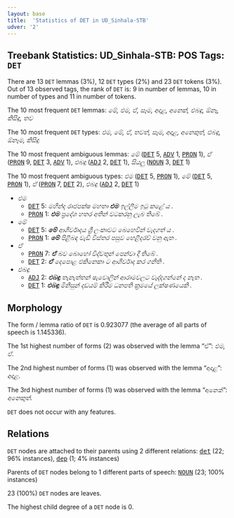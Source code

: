 ```yaml
---
layout: base
title:  'Statistics of DET in UD_Sinhala-STB'
udver: '2'
---
```


## Treebank Statistics: UD_Sinhala-STB: POS Tags: `DET`

There are 13 `DET` lemmas (3%), 12 `DET` types (2%) and 23 `DET` tokens (3%).
Out of 13 observed tags, the rank of `DET` is: 9 in number of lemmas, 10 in number of types and 11 in number of tokens.

The 10 most frequent `DET` lemmas: <em>මේ, එම, ඒ, සෑම, අදාළ, අනෙක්, එබඳු, ඕනෑ, කිසිඳු, තව</em>

The 10 most frequent `DET` types:  <em>එම, මේ, ඒ, තවත්, සෑම, අදාළ, අනෙකුත්, එබඳු, ඕනෑම, කිසිඳු</em>

The 10 most frequent ambiguous lemmas: <em>මේ</em> (<tt><a href="si_stb-pos-DET.html">DET</a></tt> 5, <tt><a href="si_stb-pos-ADV.html">ADV</a></tt> 1, <tt><a href="si_stb-pos-PRON.html">PRON</a></tt> 1), <em>ඒ</em> (<tt><a href="si_stb-pos-PRON.html">PRON</a></tt> 9, <tt><a href="si_stb-pos-DET.html">DET</a></tt> 3, <tt><a href="si_stb-pos-ADV.html">ADV</a></tt> 1), <em>එබඳු</em> (<tt><a href="si_stb-pos-ADJ.html">ADJ</a></tt> 2, <tt><a href="si_stb-pos-DET.html">DET</a></tt> 1), <em>සියලු</em> (<tt><a href="si_stb-pos-NOUN.html">NOUN</a></tt> 3, <tt><a href="si_stb-pos-DET.html">DET</a></tt> 1)

The 10 most frequent ambiguous types:  <em>එම</em> (<tt><a href="si_stb-pos-DET.html">DET</a></tt> 5, <tt><a href="si_stb-pos-PRON.html">PRON</a></tt> 1), <em>මේ</em> (<tt><a href="si_stb-pos-DET.html">DET</a></tt> 5, <tt><a href="si_stb-pos-PRON.html">PRON</a></tt> 1), <em>ඒ</em> (<tt><a href="si_stb-pos-PRON.html">PRON</a></tt> 7, <tt><a href="si_stb-pos-DET.html">DET</a></tt> 2), <em>එබඳු</em> (<tt><a href="si_stb-pos-ADJ.html">ADJ</a></tt> 2, <tt><a href="si_stb-pos-DET.html">DET</a></tt> 1)


* <em>එම</em>
  * <tt><a href="si_stb-pos-DET.html">DET</a></tt> 5: <em>මහින්ද රාජපක්ෂ මහතා <b>එම</b> ඉල්ලීම ඉටු කළේ ය .</em>
  * <tt><a href="si_stb-pos-PRON.html">PRON</a></tt> 1: <em><b>එම</b> ප්‍රදේශ හතර අතින් වටකරනු ලැබ තිබේ .</em>
* <em>මේ</em>
  * <tt><a href="si_stb-pos-DET.html">DET</a></tt> 5: <em><b>මේ</b> ආශිර්වාදය ශ්‍රී ලංකාවට බෙහෙවින් වැදගත් ය .</em>
  * <tt><a href="si_stb-pos-PRON.html">PRON</a></tt> 1: <em><b>මේ</b> පිළිබඳ වැඩි විස්තර පසුව හෙළිදරව් වනු ඇත .</em>
* <em>ඒ</em>
  * <tt><a href="si_stb-pos-PRON.html">PRON</a></tt> 7: <em><b>ඒ</b> බව බොහෝ විද්වතුන් පෙන්වා දී තිබේ .</em>
  * <tt><a href="si_stb-pos-DET.html">DET</a></tt> 2: <em><b>ඒ</b> දෙපොළ එකිනෙකා ට ආශිර්වාද කර ගනිති .</em>
* <em>එබඳු</em>
  * <tt><a href="si_stb-pos-ADJ.html">ADJ</a></tt> 2: <em><b>එබඳු</b> තැනැත්තන් ෂැවොලින් ආරාමවලට වැද්දගන්නේ ද නැත .</em>
  * <tt><a href="si_stb-pos-DET.html">DET</a></tt> 1: <em><b>එබඳු</b> මිනිසුන් දඩයම් කිරීම ධනපති ක්‍රමයේ ලක්ෂණයෙකි .</em>

## Morphology

The form / lemma ratio of `DET` is 0.923077 (the average of all parts of speech is 1.145336).

The 1st highest number of forms (2) was observed with the lemma “ඒ”: <em>එම, ඒ</em>.

The 2nd highest number of forms (1) was observed with the lemma “අදාළ”: <em>අදාළ</em>.

The 3rd highest number of forms (1) was observed with the lemma “අනෙක්”: <em>අනෙකුත්</em>.

`DET` does not occur with any features.


## Relations

`DET` nodes are attached to their parents using 2 different relations: <tt><a href="si_stb-dep-det.html">det</a></tt> (22; 96% instances), <tt><a href="si_stb-dep-dep.html">dep</a></tt> (1; 4% instances)

Parents of `DET` nodes belong to 1 different parts of speech: <tt><a href="si_stb-pos-NOUN.html">NOUN</a></tt> (23; 100% instances)

23 (100%) `DET` nodes are leaves.

The highest child degree of a `DET` node is 0.

